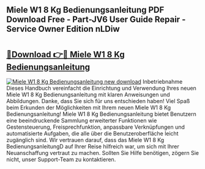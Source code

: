 ## Miele W1 8 Kg Bedienungsanleitung PDF Download Free - Part-JV6 User Guide Repair - Service Owner Edition nLDiw

# <h2><a href="http://df2h4e.blite.top/?on=Miele+W1+8+Kg+Bedienungsanleitung">🔗Download 👉🔴 Miele W1 8 Kg Bedienungsanleitung</a></h2>

[![Miele W1 8 Kg Bedienungsanleitung new download](https://i.imgur.com/lujVjoI.png)](http://df2h4e.blite.top/?on=Miele+W1+8+Kg+Bedienungsanleitung)
Inbetriebnahme Dieses Handbuch vereinfacht die Einrichtung und Verwendung Ihres neuen Miele W1 8 Kg Bedienungsanleitung mit klaren Anweisungen und Abbildungen. Danke, dass Sie sich für uns entschieden haben! Viel Spaß beim Erkunden der Möglichkeiten mit Ihrem neuen Miele W1 8 Kg Bedienungsanleitung! Miele W1 8 Kg Bedienungsanleitung bietet Benutzern eine beeindruckende Sammlung erweiterter Funktionen wie Gestensteuerung, Freisprechfunktion, anpassbare Verknüpfungen und automatisierte Aufgaben, die alle über die Benutzeroberfläche leicht zugänglich sind. Wir vertrauen darauf, dass das Miele W1 8 Kg BedienungsanleitungD auf Ihrer Reise hilfreich war, um sich mit Ihrer Neuanschaffung vertraut zu machen. Sollten Sie Hilfe benötigen, zögern Sie nicht, unser Support-Team zu kontaktieren.
